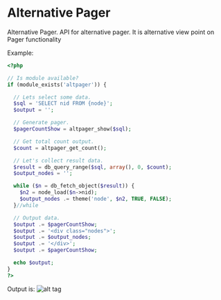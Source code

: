Alternative Pager
========

Alternative Pager. API for alternative pager. It is alternative view point on
Pager functionality


Example:

```php
<?php

// Is module available?
if (module_exists('altpager')) {

  // Lets select some data.
  $sql = 'SELECT nid FROM {node}';
  $output = '';

  // Generate pager.
  $pagerCountShow = altpager_show($sql);

  // Get total count output.
  $count = altpager_get_count();

  // Let's collect result data.
  $result = db_query_range($sql, array(), 0, $count);
  $output_nodes = '';

  while ($n = db_fetch_object($result)) {
    $n2 = node_load($n->nid);
    $output_nodes .= theme('node', $n2, TRUE, FALSE);
  }//while

  // Output data.
  $output .= $pagerCountShow;
  $output .= '<div class="nodes">';
  $output .= $output_nodes;
  $output .= '</div>';
  $output .= $pagerCountShow;

  echo $output;
}
?>
```

Output is:
![alt tag](http://i61.tinypic.com/wbs7rb.png)
